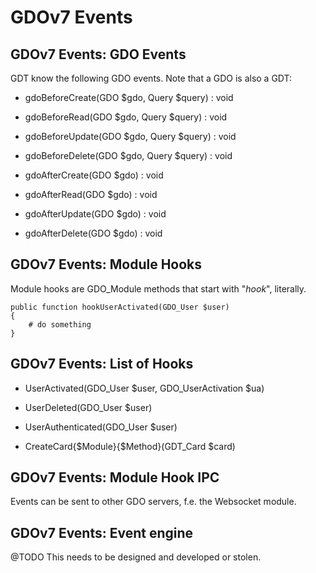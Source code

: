 # GDOv7 Events


## GDOv7 Events: GDO Events

GDT know the following GDO events.
Note that a GDO is also a GDT:

- gdoBeforeCreate(GDO $gdo, Query $query) : void
- gdoBeforeRead(GDO $gdo, Query $query) : void
- gdoBeforeUpdate(GDO $gdo, Query $query) : void
- gdoBeforeDelete(GDO $gdo, Query $query) : void


- gdoAfterCreate(GDO $gdo) : void
- gdoAfterRead(GDO $gdo) : void
- gdoAfterUpdate(GDO $gdo) : void
- gdoAfterDelete(GDO $gdo) : void


## GDOv7 Events: Module Hooks

Module hooks are GDO_Module methods that start with "*hook*", literally.

    public function hookUserActivated(GDO_User $user)
    {
        # do something
    }
    

## GDOv7 Events: List of Hooks

 - UserActivated(GDO_User $user, GDO_UserActivation $ua)
 
 - UserDeleted(GDO_User $user)
 
 - UserAuthenticated(GDO_User $user)

 - CreateCard{$Module}{$Method}(GDT_Card $card)
 

## GDOv7 Events: Module Hook IPC

Events can be sent to other GDO servers, f.e. the Websocket module.


## GDOv7 Events: Event engine

@TODO This needs to be designed and developed or stolen.

